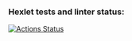 ### Hexlet tests and linter status:
[![Actions Status](https://github.com/kvazar941/python-project-lvl2/workflows/hexlet-check/badge.svg)](https://github.com/kvazar941/python-project-lvl2/actions)